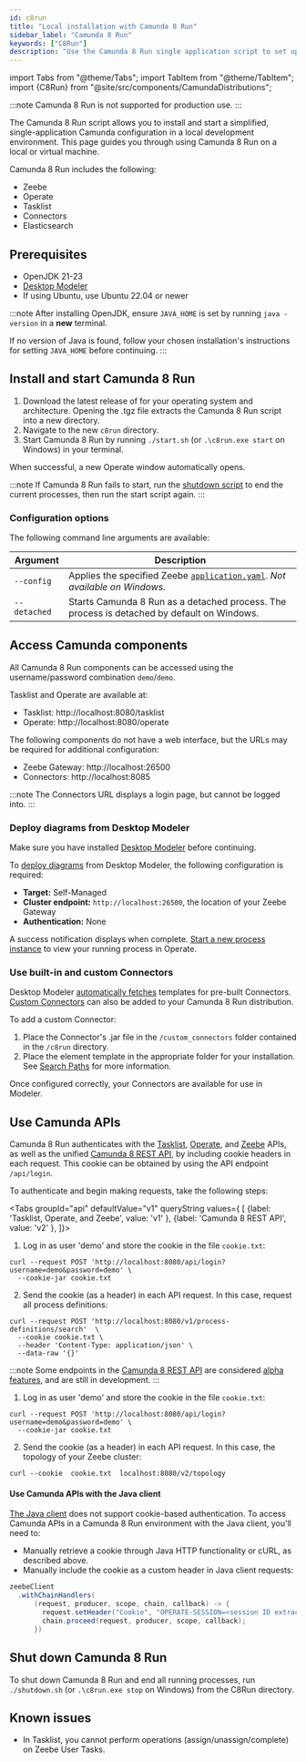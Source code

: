 ```yaml
---
id: c8run
title: "Local installation with Camunda 8 Run"
sidebar_label: "Camunda 8 Run"
keywords: ["C8Run"]
description: "Use the Camunda 8 Run single application script to set up a local development environment."
---
```


import Tabs from "@theme/Tabs";
import TabItem from "@theme/TabItem";
import {C8Run} from "@site/src/components/CamundaDistributions";

:::note
Camunda 8 Run is not supported for production use.
:::

The Camunda 8 Run script allows you to install and start a simplified, single-application Camunda configuration in a local development environment. This page guides you through using Camunda 8 Run on a local or virtual machine.

Camunda 8 Run includes the following:

- Zeebe
- Operate
- Tasklist
- Connectors
- Elasticsearch

## Prerequisites

- OpenJDK 21-23
- [Desktop Modeler](/components/modeler/desktop-modeler/install-the-modeler.md)
- If using Ubuntu, use Ubuntu 22.04 or newer

:::note
After installing OpenJDK, ensure `JAVA_HOME` is set by running `java -version` in a **new** terminal.

If no version of Java is found, follow your chosen installation's instructions for setting `JAVA_HOME` before continuing.
:::

## Install and start Camunda 8 Run

1. Download the latest release of <C8Run/> for your operating system and architecture. Opening the .tgz file extracts the Camunda 8 Run script into a new directory.
2. Navigate to the new `c8run` directory.
3. Start Camunda 8 Run by running `./start.sh` (or `.\c8run.exe start` on Windows) in your terminal.

When successful, a new Operate window automatically opens.

:::note
If Camunda 8 Run fails to start, run the [shutdown script](#shut-down-camunda-8-run) to end the current processes, then run the start script again.
:::

### Configuration options

The following command line arguments are available:

| Argument     | Description                                                                                                                                  |
| ------------ | -------------------------------------------------------------------------------------------------------------------------------------------- |
| `--config`   | Applies the specified Zeebe [`application.yaml`](/self-managed/zeebe-deployment/configuration/configuration.md). _Not available on Windows._ |
| `--detached` | Starts Camunda 8 Run as a detached process. The process is detached by default on Windows.                                                   |

## Access Camunda components

All Camunda 8 Run components can be accessed using the username/password combination `demo`/`demo`.

Tasklist and Operate are available at:

- Tasklist: http://localhost:8080/tasklist
- Operate: http://localhost:8080/operate

The following components do not have a web interface, but the URLs may be required for additional configuration:

- Zeebe Gateway: http://localhost:26500
- Connectors: http://localhost:8085

:::note
The Connectors URL displays a login page, but cannot be logged into.
:::

### Deploy diagrams from Desktop Modeler

Make sure you have installed [Desktop Modeler](/components/modeler/desktop-modeler/install-the-modeler.md) before continuing.

To [deploy diagrams](/self-managed/modeler/desktop-modeler/deploy-to-self-managed.md) from Desktop Modeler, the following configuration is required:

- **Target:** Self-Managed
- **Cluster endpoint:** `http://localhost:26500`, the location of your Zeebe Gateway
- **Authentication:** None

A success notification displays when complete. [Start a new process instance](/components/modeler/desktop-modeler/start-instance.md) to view your running process in Operate.

### Use built-in and custom Connectors

Desktop Modeler [automatically fetches](/components/modeler/desktop-modeler/use-connectors.md#automatic-connector-template-fetching) templates for pre-built Connectors. [Custom Connectors](/components/connectors/custom-built-connectors/connector-sdk.md) can also be added to your Camunda 8 Run distribution.

To add a custom Connector:

1. Place the Connector's .jar file in the `/custom_connectors` folder contained in the `/c8run` directory.
2. Place the element template in the appropriate folder for your installation. See [Search Paths](/components/modeler/desktop-modeler/search-paths/search-paths.md) for more information.

Once configured correctly, your Connectors are available for use in Modeler.

## Use Camunda APIs

Camunda 8 Run authenticates with the [Tasklist](/apis-tools/tasklist-api-rest/tasklist-api-rest-overview.md), [Operate](/apis-tools/operate-api/overview.md), and [Zeebe](/apis-tools/zeebe-api/grpc.md) APIs, as well as the unified [Camunda 8 REST API](/apis-tools/camunda-api-rest/camunda-api-rest-overview.md), by including cookie headers in each request. This cookie can be obtained by using the API endpoint `/api/login`.

To authenticate and begin making requests, take the following steps:

<Tabs groupId="api" defaultValue="v1" queryString values={
[
{label: 'Tasklist, Operate, and Zeebe', value: 'v1' },
{label: 'Camunda 8 REST API', value: 'v2' },
]}>

<TabItem value='v1'>

1. Log in as user 'demo' and store the cookie in the file `cookie.txt`:

```shell
curl --request POST 'http://localhost:8080/api/login?username=demo&password=demo' \
  --cookie-jar cookie.txt
```

2. Send the cookie (as a header) in each API request. In this case, request all process definitions:

```shell
curl --request POST 'http://localhost:8080/v1/process-definitions/search'  \
  --cookie cookie.txt \
  --header 'Content-Type: application/json' \
  --data-raw '{}'
```

</TabItem>
<TabItem value='v2'>

:::note
Some endpoints in the [Camunda 8 REST API](/apis-tools/camunda-api-rest/camunda-api-rest-overview.md) are considered [alpha features](/reference/alpha-features.md), and are still in development.
:::

1. Log in as user 'demo' and store the cookie in the file `cookie.txt`:

```shell
curl --request POST 'http://localhost:8080/api/login?username=demo&password=demo' \
  --cookie-jar cookie.txt
```

2. Send the cookie (as a header) in each API request. In this case, the topology of your Zeebe cluster:

```shell
curl --cookie  cookie.txt  localhost:8080/v2/topology
```

</TabItem>
</Tabs>

#### Use Camunda APIs with the Java client

[The Java client](/apis-tools/java-client/index.md) does not support cookie-based authentication. To access Camunda APIs in a Camunda 8 Run environment with the Java client, you'll need to:

- Manually retrieve a cookie through Java HTTP functionality or cURL, as described above.
- Manually include the cookie as a custom header in Java client requests:

```java
zeebeClient
  .withChainHandlers(
      (request, producer, scope, chain, callback) -> {
        request.setHeader("Cookie", "OPERATE-SESSION=<session ID extracted from previous call>");
        chain.proceed(request, producer, scope, callback);
      })
```

## Shut down Camunda 8 Run

To shut down Camunda 8 Run and end all running processes, run `./shutdown.sh` (or `.\c8run.exe stop` on Windows) from the C8Run directory.

## Known issues

- In Tasklist, you cannot perform operations (assign/unassign/complete) on Zeebe User Tasks.
<!-- https://github.com/camunda/camunda/issues/24808 -->
